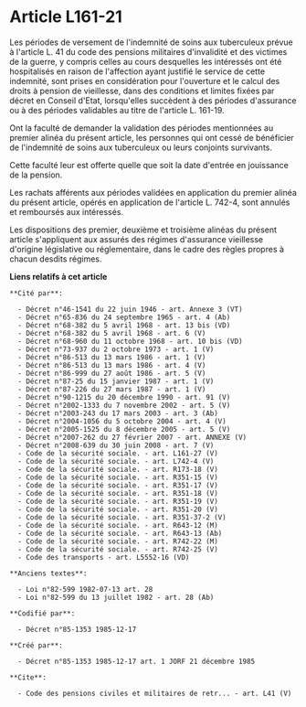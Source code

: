 # Article L161-21

Les périodes de versement de l'indemnité de soins aux tuberculeux prévue à l'article L. 41 du code des pensions militaires
d'invalidité et des victimes de la guerre, y compris celles au cours desquelles les intéressés ont été hospitalisés en raison
de l'affection ayant justifié le service de cette indemnité, sont prises en considération pour l'ouverture et le calcul des
droits à pension de vieillesse, dans des conditions et limites fixées par décret en Conseil d'Etat, lorsqu'elles succèdent à
des périodes d'assurance ou à des périodes validables au titre de l'article L. 161-19. 

Ont la faculté de demander la validation des périodes mentionnées au premier alinéa du présent article, les personnes qui ont
cessé de bénéficier de l'indemnité de soins aux tuberculeux ou leurs conjoints survivants. 

Cette faculté leur est offerte quelle que soit la date d'entrée en jouissance de la pension. 

Les rachats afférents aux périodes validées en application du premier alinéa du présent article, opérés en application de
l'article L. 742-4, sont annulés et remboursés aux intéressés. 

Les dispositions des premier, deuxième et troisième alinéas du présent article s'appliquent aux assurés des régimes
d'assurance vieillesse d'origine législative ou réglementaire, dans le cadre des règles propres à chacun desdits régimes.

**Liens relatifs à cet article**

	**Cité par**:

	  - Décret n°46-1541 du 22 juin 1946 - art. Annexe 3 (VT)
	  - Décret n°65-836 du 24 septembre 1965 - art. 4 (Ab)
	  - Décret n°68-382 du 5 avril 1968 - art. 13 bis (VD)
	  - Décret n°68-382 du 5 avril 1968 - art. 6 (V)
	  - Décret n°68-960 du 11 octobre 1968 - art. 10 bis (VD)
	  - Décret n°73-937 du 2 octobre 1973 - art. 1 (V)
	  - Décret n°86-513 du 13 mars 1986 - art. 1 (V)
	  - Décret n°86-513 du 13 mars 1986 - art. 4 (V)
	  - Décret n°86-999 du 27 août 1986 - art. 5 (V)
	  - Décret n°87-25 du 15 janvier 1987 - art. 1 (V)
	  - Décret n°87-226 du 27 mars 1987 - art. 1 (V)
	  - Décret n°90-1215 du 20 décembre 1990 - art. 91 (V)
	  - Décret n°2002-1333 du 7 novembre 2002 - art. 5 (V)
	  - Décret n°2003-243 du 17 mars 2003 - art. 3 (Ab)
	  - Décret n°2004-1056 du 5 octobre 2004 - art. 4 (V)
	  - Décret n°2005-1525 du 8 décembre 2005 - art. 5 (V)
	  - Décret n°2007-262 du 27 février 2007 - art. ANNEXE (V)
	  - Décret n°2008-639 du 30 juin 2008 - art. 7 (V)
	  - Code de la sécurité sociale. - art. L161-27 (V)
	  - Code de la sécurité sociale. - art. L742-4 (V)
	  - Code de la sécurité sociale. - art. R173-18 (V)
	  - Code de la sécurité sociale. - art. R351-15 (V)
	  - Code de la sécurité sociale. - art. R351-17 (V)
	  - Code de la sécurité sociale. - art. R351-18 (V)
	  - Code de la sécurité sociale. - art. R351-19 (V)
	  - Code de la sécurité sociale. - art. R351-20 (V)
	  - Code de la sécurité sociale. - art. R351-37-2 (V)
	  - Code de la sécurité sociale. - art. R643-12 (M)
	  - Code de la sécurité sociale. - art. R643-13 (Ab)
	  - Code de la sécurité sociale. - art. R742-22 (M)
	  - Code de la sécurité sociale. - art. R742-25 (V)
	  - Code des transports - art. L5552-16 (VD)

	**Anciens textes**:

	  - Loi n°82-599 1982-07-13 art. 28
	  - Loi n°82-599 du 13 juillet 1982 - art. 28 (Ab)

	**Codifié par**:

	  - Décret n°85-1353 1985-12-17

	**Créé par**:

	  - Décret n°85-1353 1985-12-17 art. 1 JORF 21 décembre 1985

	**Cite**:

	  - Code des pensions civiles et militaires de retr... - art. L41 (V)
